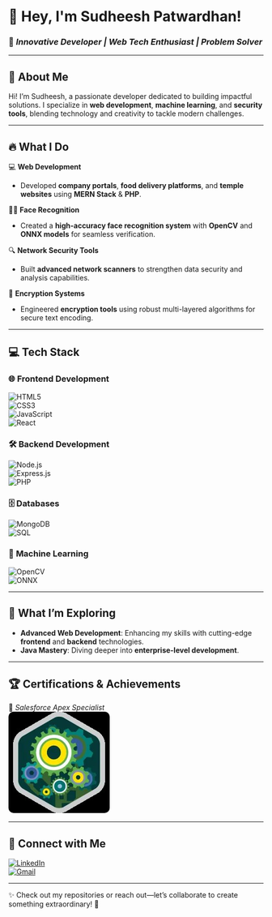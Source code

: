 # 👋 **Hey, I'm Sudheesh Patwardhan!**  
### 🚀 *Innovative Developer | Web Tech Enthusiast | Problem Solver*

---

## 🌟 **About Me**  

Hi! I’m Sudheesh, a passionate developer dedicated to building impactful solutions. I specialize in **web development**, **machine learning**, and **security tools**, blending technology and creativity to tackle modern challenges.  

---

## 🔥 **What I Do**  

💻 **Web Development**  
- Developed **company portals**, **food delivery platforms**, and **temple websites** using **MERN Stack** & **PHP**.  

🕵️‍♂️ **Face Recognition**  
- Created a **high-accuracy face recognition system** with **OpenCV** and **ONNX models** for seamless verification.

🔍 **Network Security Tools**  
- Built **advanced network scanners** to strengthen data security and analysis capabilities.

🔐 **Encryption Systems**  
- Engineered **encryption tools** using robust multi-layered algorithms for secure text encoding.

---

## 💻 **Tech Stack**  

### 🌐 **Frontend Development**  
![HTML5](https://img.shields.io/badge/HTML5-%23E34F26?style=for-the-badge&logo=html5&logoColor=white)  
![CSS3](https://img.shields.io/badge/CSS3-%231572B6?style=for-the-badge&logo=css3&logoColor=white)  
![JavaScript](https://img.shields.io/badge/JavaScript-%23F7DF1E?style=for-the-badge&logo=javascript&logoColor=black)  
![React](https://img.shields.io/badge/React-%2361DAFB?style=for-the-badge&logo=react&logoColor=black)  

### 🛠️ **Backend Development**  
![Node.js](https://img.shields.io/badge/Node.js-%23339933?style=for-the-badge&logo=node.js&logoColor=white)  
![Express.js](https://img.shields.io/badge/Express.js-%23000000?style=for-the-badge&logo=express&logoColor=white)  
![PHP](https://img.shields.io/badge/PHP-%23777BB4?style=for-the-badge&logo=php&logoColor=white)  

### 🗄️ **Databases**  
![MongoDB](https://img.shields.io/badge/MongoDB-%2347A248?style=for-the-badge&logo=mongodb&logoColor=white)  
![SQL](https://img.shields.io/badge/SQL-%2300f?style=for-the-badge&logo=sql&logoColor=white)  

### 🤖 **Machine Learning**  
![OpenCV](https://img.shields.io/badge/OpenCV-%235C3EE8?style=for-the-badge&logo=opencv&logoColor=white)  
![ONNX](https://img.shields.io/badge/ONNX-%23004A80?style=for-the-badge&logo=onnx&logoColor=white)  

---

## 🌱 **What I’m Exploring**  

- **Advanced Web Development**: Enhancing my skills with cutting-edge **frontend** and **backend** technologies.  
- **Java Mastery**: Diving deeper into **enterprise-level development**.  

---

## 🏆 **Certifications & Achievements**  

🔑 *Salesforce Apex Specialist*  
<img src="./superbadge.jpg" alt="Apex Specialist Superbadge" width="200" style="border-radius: 10px;"/>  

---

## 🔗 **Connect with Me**  

[![LinkedIn](https://img.shields.io/badge/LinkedIn-%230077B5?style=for-the-badge&logo=linkedin&logoColor=white)](https://www.linkedin.com/in/sudheesh23)  
[![Gmail](https://img.shields.io/badge/Gmail-%23D14836?style=for-the-badge&logo=gmail&logoColor=white)](mailto:patwardhansudheesh@gmail.com)  

---

✨ Check out my repositories or reach out—let’s collaborate to create something extraordinary! 🚀  
